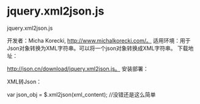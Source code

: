 # jquery.xml2json.js
jquery.xml2json.js

开发者：Micha Korecki, http://www.michalkorecki.com/。
适用环境：用于Json对象转换为XML字符串。可以将一个json对象转换成XML字符串。
下载地址：

http://json.cn/download/jquery.xml2json.js。
安装部署：

<script type="text/javascript" src="jquery.xml2json.js"></script> 
XML转Json：

var json_obj = $.xml2json(xml_content);
//没错还是这么简单
